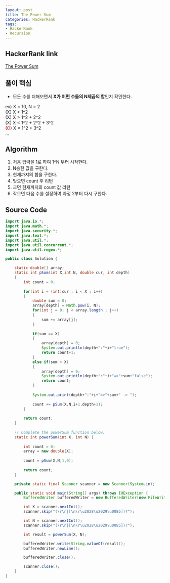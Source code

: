 ```yaml
---
layout: post
title: The Power Sum
categories: HackerRank
tags:
- HackerRank
- Recursion
---
```


## **HackerRank link**
[The Power Sum](https://www.hackerrank.com/challenges/the-power-sum/problem)

## **풀이 핵심**
- 모든 수를 더해보면서 **X가 어떤 수들의 N제곱의 합**인지 확인한다.

ex) X = 10, N = 2 </br>
(X) X > 1^2  </br>
(X) X > 1^2 + 2^2 </br>
(X) X < 1^2 + 2^2 + 3^2 </br>
(<span style="color:red">O</span>) X = 1^2 + 3^2 </br>
... </br>

## **Algorithm**
1. 처음 입력을 1로 하여 1^N 부터 시작한다.
2. N승한 값을 구한다.
3. 현재까지의 합을 구한다.
4. 맞으면 count 후 리턴
5. 크면 현재까지의 count 값 리턴
6. 작으면 다음 수를 설정하여 과정 2부터 다시 구한다.

## **Source Code**
```java
import java.io.*;
import java.math.*;
import java.security.*;
import java.text.*;
import java.util.*;
import java.util.concurrent.*;
import java.util.regex.*;

public class Solution {

    static double[] array;
	static int pSum(int X,int N, double cur, int depth)
	{
		int count = 0;		
		
		for(int i = (int)cur ; i < X ; i++)
		{
			double sum = 0;
			array[depth] = Math.pow(i, N);
			for(int j = 0; j < array.length ; j++)
			{
				sum += array[j];
			}
			
			if(sum == X) 
			{				
				array[depth] = 0;
				System.out.println(depth+":"+i+"true");
				return count+1;
			}
			else if(sum > X)
			{
				array[depth] = 0;
				System.out.println(depth+":"+i+"=>"+sum+"false");
				return count;
			}
			
			System.out.print(depth+":"+i+"=>"+sum+" -> ");
			
			count += pSum(X,N,i+1,depth+1);
		}	
		
		return count;
	}
	
    // Complete the powerSum function below.
    static int powerSum(int X, int N) {
    	
    	int count = 0;
    	array = new double[X];
    	
    	count = pSum(X,N,1,0);
    			
    	return count;
    }

    private static final Scanner scanner = new Scanner(System.in);

    public static void main(String[] args) throws IOException {
        BufferedWriter bufferedWriter = new BufferedWriter(new FileWriter(System.getenv("OUTPUT_PATH")));

        int X = scanner.nextInt();
        scanner.skip("(\r\n|[\n\r\u2028\u2029\u0085])?");

        int N = scanner.nextInt();
        scanner.skip("(\r\n|[\n\r\u2028\u2029\u0085])?");

        int result = powerSum(X, N);

        bufferedWriter.write(String.valueOf(result));
        bufferedWriter.newLine();

        bufferedWriter.close();

        scanner.close();
    }
}
```

